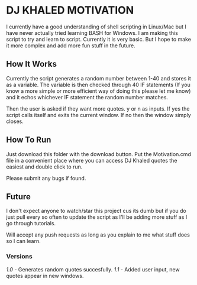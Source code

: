 # DJ KHALED MOTIVATION
I currently have a good understanding of shell scripting in Linux/Mac but I have
never actually tried learning BASH for Windows. I am making this script to try
and learn to script. Currently it is very basic. But I hope to make it more
complex and add more fun stuff in the future.

## How It Works ##
Currently the script generates a random number between 1-40 and stores it as a
variable. The variable is then checked through 40 IF statements (If you know a more
simple or more efficient way of doing this please let me know) and it echos
whichever IF statement the random number matches.

Then the user is asked if they want more quotes. y or n as inputs. If yes the
script calls itself and exits the current window. If no then the window simply
closes.

## How To Run ##
Just download this folder with the download button. Put the Motivation.cmd file
in a convenient place where you can access DJ Khaled quotes the easiest and double
click to run.

Please submit any bugs if found.

## Future ##
I don't expect anyone to watch/star this project cus its dumb but if you do
just pull every so often to update the script as I'll be adding more stuff
as I go through tutorials.

Will accept any push requests as long as you explain to me what stuff does so I
can learn.

### Versions ###
*1.0 -* Generates random quotes succesfully.
*1.1 -* Added user input, new quotes appear in new windows.
